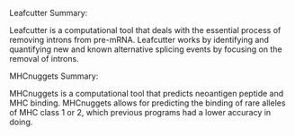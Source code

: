 Leafcutter Summary:

Leafcutter is a computational tool that deals with the essential process of removing introns from pre-mRNA. Leafcutter works by identifying and quantifying new and known alternative splicing events by focusing on the removal of introns.

MHCnuggets Summary:

MHCnuggets is a computational tool that predicts neoantigen peptide and MHC binding. MHCnuggets allows for predicting the binding of rare alleles of MHC class 1 or 2, which previous programs had a lower accuracy in doing.